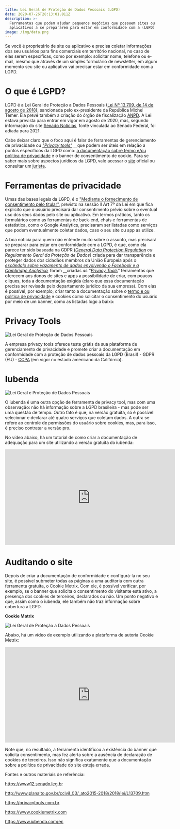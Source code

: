 ```yaml
---
title: Lei Geral de Proteção de Dados Pessoais (LGPD)
date: 2020-07-26T20:13:01.811Z
description: >-
  Ferramentas que podem ajudar pequenos negócios que possuem sites ou
  aplicativos a se prepararem para estar em conformidade com a (LGPD)
image: /img/data.png
---
```

Se você é proprietário de site ou aplicativo e precisa coletar informações dos seu usuários para fins comerciais em território nacional, no caso de elas serem específicas, como por exemplo: solicitar nome, telefone ou e-mail, mesmo que através de um simples formulário de newsletter, em algum momento seu site ou aplicativo vai precisar estar em conformidade com a LGPD.

# O que é LGPD?

LGPD é a Lei Geral de Proteção a Dados Pessoais ([Lei Nº 13.709, de 14 de agosto de 2018](http://www.planalto.gov.br/ccivil_03/_ato2015-2018/2018/lei/L13709.htm)), sancionada pelo ex-presidente da República Michel Temer. Ela prevê também a criação do órgão de fiscalização [ANPD](https://www12.senado.leg.br/noticias/materias/2019/07/09/lei-que-cria-autoridade-nacional-de-protecao-de-dados-e-sancionada-com-vetos). A Lei estava prevista para entrar em vigor em agosto de 2020, mas, segundo informação do site [Senado Notícias](https://www12.senado.leg.br/noticias/materias/2020/06/29/prorrogada-mp-que-regulamenta-beneficios-e-adia-lei-de-protecao-de-dados), fonte vinculada ao Senado Federal, foi adiada para 2021.  

Cabe deixar claro que o foco aqui é falar de ferramentas de gerenciamento de privacidade ou [_"Privacy tools"_](https://privacytech.com.br/destaque/o-crescimento-das-privacytech,350630.jhtml) __que podem ser úteis em relação a pontos específicos da LGPD como: [a documentação sobre termo e/ou política de privacidade](https://politicaprivacidade.com/) e o banner de consentimento de cookie. Para se saber mais sobre aspectos jurídicos da LGPD, vale acessar o [site](http://www.planalto.gov.br/ccivil_03/_ato2015-2018/2018/lei/L13709.htm) oficial ou consultar um [jurista](https://pt.wikipedia.org/wiki/Jurista).

# Ferramentas de privacidade

Umas das bases legais da LGPD, é o ["Mediante o fornecimento de consentimento pelo titular"](http://www.planalto.gov.br/ccivil_03/_ato2015-2018/2018/lei/L13709.htm), previsto na sessão ll Art 7º da Lei em que fica explicito que o usuário precisará dar consentimento prévio sobre o eventual uso dos seus dados pelo site ou aplicativo. Em termos práticos, tanto os formulários como as ferramentas de back-end, chats e ferramentas de estatística, como o Google Analytics, precisaram ser listadas como serviços que podem eventualmente coletar dados, caso o seu site ou app as utilize. 

A boa notícia para quem não entende muito sobre o assunto, mas precisará se preparar para estar em conformidade com a LGPD, é que, como ela parece ter sido baseada na GDPR ([_General Data Protection Regulation_](https://gdpr.eu/) _ou Regulamento Geral da Proteção de Dados)_ criada para dar transparência e proteger dados dos cidadãos membros da União Europeia após o _[_escândalo sobre vazamento de dados envolvendo o Facebook e a Cambridge Analytica_](https://pt.wikipedia.org/wiki/Esc%C3%A2ndalo_de_dados_Facebook%E2%80%93Cambridge_Analytica),_  foram __criadas _as "_[_Privacy Tools_](https://privacytools.com.br/)_"_ ferramentas que oferecem aos donos de sites e apps a possibilidade de criar, com poucos cliques, toda a documentação exigida (claro que essa documentação precisa ser revisada pelo departamento jurídico da sua empresa). Com elas é possível, por exemplo; criar tanto a documentação sobre o [termo e ou política de privacidade](https://politicaprivacidade.com/) e cookies como solicitar o consentimento do usuário por meio de um banner, como as listadas logo a baixo:

# **Privacy Tools**

![Lei Geral de Proteção de Dados Pessoais](/img/pvt.png "Privacy Tools")

A empresa privacy tools oferece teste grátis da sua plataforma de gerenciamento de privacidade e promete criar a documentação em conformidade com a proteção de dados pessoais da LGPD (Brasil) - GDPR (EU) - [CCPA](https://en.wikipedia.org/wiki/California_Consumer_Privacy_Act) (em vigor no estado americano da Califórnia). 

# **Iubenda**

![Lei Geral e Proteção de Dados Pessoais](/img/captura-de-tela-2020-07-28-às-12.13.19.png "iubenda")

O iubenda é uma outra opção de ferramenta de privacy tool, mas com uma observação: não há informação sobre a LGPD brasileira - mas pode ser uma questão de tempo. Outro fato é que, na versão gratuita, só é possível selecionar e declarar até quatro serviços que coletam dados. A outra se refere ao controle de permissões do usuário sobre cookies, mas, para isso, é preciso contratar a versão pro.  

No vídeo abaixo, há um tutorial de como criar a documentação de adequação para um site utilizando a versão gratuita do iubenda: 

<iframe width="560" height="315" src="https://www.youtube.com/embed/aEVPEc_dvDA" frameborder="0" allow="accelerometer; autoplay; encrypted-media; gyroscope; picture-in-picture" allowfullscreen></iframe>

# Auditando o site

Depois de criar a documentação de conformidade e configurá-la no seu site, é possível submeter todas as páginas a uma auditoria com outra ferramenta gratuita, o Cookie Metrix. Com ele, é possível verificar, por exemplo, se o banner que solicita o consentimento do visitante está ativo, a presença dos cookies de terceiros, declarados ou não. Um ponto negativo é que, assim como o iubenda, ele também não traz informação sobre cobertura à LGPD.  

**Cookie Matrix**

![Lei Geral de Proteção a Dados Pessoais ](/img/captura-de-tela-2020-07-28-às-12.48.37.png "Cookie Metrix")

Abaixo, há um vídeo de exemplo utilizando a plataforma de autoria Cookie Metrix:

<iframe width="560" height="315" src="https://www.youtube.com/embed/zF51CGnMA08" frameborder="0" allow="accelerometer; autoplay; encrypted-media; gyroscope; picture-in-picture" allowfullscreen></iframe>

Note que, no resultado, a ferramenta identificou a existência do banner que solicita consentimento, mas fez alerta sobre a ausência de declaração de cookies de terceiros. Isso não significa exatamente que a documentação sobre a política de privacidade do site esteja errada. 

Fontes e outros materiais de referência: 

https://www12.senado.leg.br

http://www.planalto.gov.br/ccivil_03/_ato2015-2018/2018/lei/L13709.htm

https://privacytools.com.br

https://www.cookiemetrix.com

https://www.iubenda.com/en

